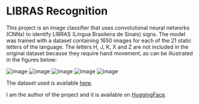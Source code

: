 
# LIBRAS Recognition

This project is an image classifier that uses convolutional neural networks (CNNs) to identify LIBRAS (Língua Brasileira de Sinais) signs. The model was trained with a dataset containing 1650 images for each of the 21 static letters of the language. The letters H, J, K, X and Z are not included in the original dataset because they require hand movement, as can be illustrated in the figures below:


![image](https://github.com/user-attachments/assets/594e7e25-c97a-4734-a64b-c7432137c872) ![image](https://github.com/user-attachments/assets/af45c3ee-483e-452c-bc5f-8d1ff987bde7) ![image](https://github.com/user-attachments/assets/8196a176-fece-42fa-9329-244022c84ff8) ![image](https://github.com/user-attachments/assets/371970e2-7d7c-4d9d-b05a-387a8d815789) ![image](https://github.com/user-attachments/assets/4a556022-026f-4614-8dc3-29b8637ccdde)

The dataset used is available [here](https://www.kaggle.com/datasets/williansoliveira/libras).

I am the author of the project and it is available on [HuggingFace](https://huggingface.co/spaces/mariemerenc/LIBRAS-recognition).
